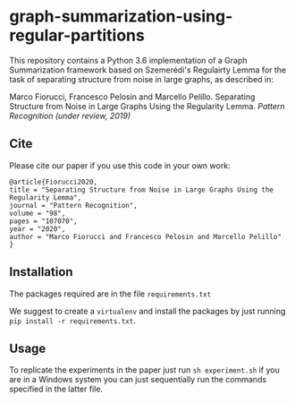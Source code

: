 # graph-summarization-using-regular-partitions

This repository contains a Python 3.6 implementation of a Graph Summarization framework based on Szemerédi's Regulairty Lemma for the task of separating structure from noise in large graphs, as described in:

Marco Fiorucci, Francesco Pelosin and Marcello Pelillo. Separating Structure from Noise in Large Graphs Using the Regularity Lemma. *Pattern Recognition (under review, 2019)*

## Cite

Please cite our paper if you use this code in your own work:
```
@article{Fiorucci2020,
title = "Separating Structure from Noise in Large Graphs Using the Regularity Lemma",
journal = "Pattern Recognition",
volume = "98",
pages = "107070",
year = "2020",
author = "Marco Fiorucci and Francesco Pelosin and Marcello Pelillo"
}
```

## Installation

The packages required are in the file `requirements.txt`

We suggest to create a `virtualenv` and install the packages by just running `pip install -r requirements.txt`.

## Usage

To replicate the experiments in the paper just run `sh experiment.sh` if you are in a Windows system you can just sequentially run the commands specified in the latter file.


